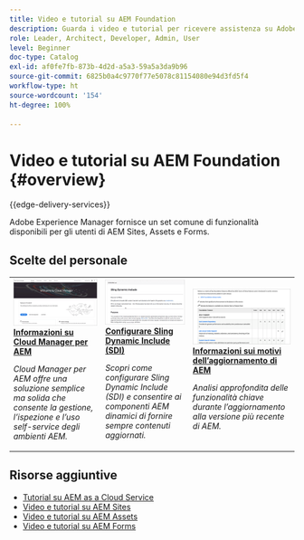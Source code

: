```yaml
---
title: Video e tutorial su AEM Foundation
description: Guarda i video e tutorial per ricevere assistenza su Adobe Experience Manager Foundation.
role: Leader, Architect, Developer, Admin, User
level: Beginner
doc-type: Catalog
exl-id: af0fe7fb-873b-4d2d-a5a3-59a5a3da9b96
source-git-commit: 6825b0a4c9770f77e5078c81154080e94d3fd5f4
workflow-type: ht
source-wordcount: '154'
ht-degree: 100%

---
```


# Video e tutorial su AEM Foundation {#overview}

{{edge-delivery-services}}

Adobe Experience Manager fornisce un set comune di funzionalità disponibili per gli utenti di AEM Sites, Assets e Forms.

<div id="recs-overview-body-1"></div>
<div id="recs-overview-body-2"></div>
<div id="recs-overview-body-3"></div>
<div id="recs-overview-body-4"></div>
<div id="recs-overview-body-5"></div>
<div id="recs-overview-body-6"></div>

<div id="staff-picks-section">

## Scelte del personale

<table>
<tr>
  <td>
    <a href="./cloud-manager/understand-cloud-manager-for-aem.md">
    <img alt="Informazioni su Cloud Manager per AEM" src="./cloud-manager/assets/understand-cloud-manager-for-aem/thumbnail.png" />
    </a>
    <div>
     <a href="./cloud-manager/understand-cloud-manager-for-aem.md">
    <strong>Informazioni su Cloud Manager per AEM</strong>
    </a>
    </div>
    <p>
    <em>Cloud Manager per AEM offre una soluzione semplice ma solida che consente la gestione, l’ispezione e l’uso self-service degli ambienti AEM.</em>
    <p>
  </td>
   <td>
    <a href="./development/set-up-sling-dynamic-include.md">
    <img alt="Configurare Sling Dynamic Include (SDI)" src="./development/assets/set-up-sling-dynamic-include/thumbnail.png" />
    </a>
     <div>
     <a href="./development/set-up-sling-dynamic-include.md">
    <strong>Configurare Sling Dynamic Include (SDI)</strong>
    </a>
    </div>
    <p>
    <em>Scopri come configurare Sling Dynamic Include (SDI) e consentire ai componenti AEM dinamici di fornire sempre contenuti aggiornati.</em>
    <p>
  </td>
  <td>
    <a href="./administration/understand-reasons-to-upgrade.md">
    <img alt="Informazioni sui motivi dell’aggiornamento di AEM" src="./administration/assets/understand-reasons-to-upgrade/thumbnail.png" />
    </a>
    <div>
    <a href="./administration/understand-reasons-to-upgrade.md">
    <strong>Informazioni sui motivi dell’aggiornamento di AEM</strong>
    </a>
    </div>
    <p>
    <em>Analisi approfondita delle funzionalità chiave durante l’aggiornamento alla versione più recente di AEM.</em>
    </p>
  </td>
</tr>
</table>

</div>

## Risorse aggiuntive

* [Tutorial su AEM as a Cloud Service](/help/cloud-service/overview.md)
* [Video e tutorial su AEM Sites](/help/sites/overview.md)
* [Video e tutorial su AEM Assets](/help/assets/overview.md)
* [Video e tutorial su AEM Forms](/help/forms/overview.md)
